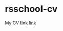 # rsschool-cv

My CV [link](https://kulerock.github.io/rsschool-cv/)
[link](https://kulerock.github.io/rsschool-cv/cv)
